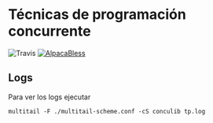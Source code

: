 # Técnicas de programación concurrente

![Travis](https://travis-ci.org/mlafroce/concurrentes-2018.svg?branch=master)
[![AlpacaBless](https://cdn.rawgit.com/LunaGao/BlessYourCodeTag/master/tags/alpaca.svg)](https://github.com/LunaGao/BlessYourCodeTag)

## Logs

Para ver los logs ejecutar

~~~{.bash}
multitail -F ./multitail-scheme.conf -cS conculib tp.log
~~~

